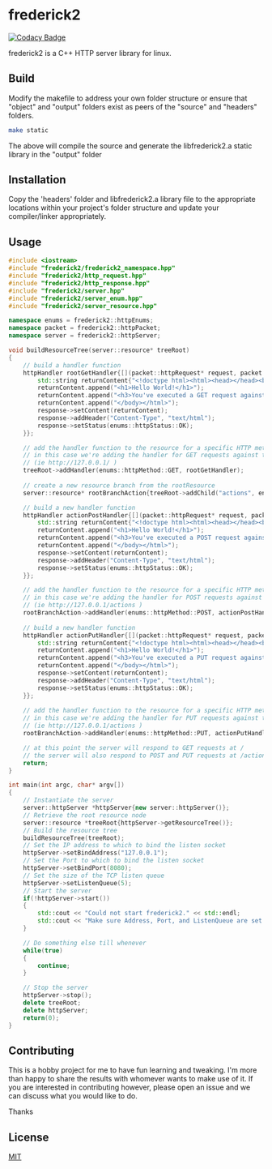 # frederick2
[![Codacy Badge](https://api.codacy.com/project/badge/Grade/ad520bdcf77e402ca58ca18315d0b8c7)](https://www.codacy.com/manual/joseph.adomatis/frederick2?utm_source=github.com&amp;utm_medium=referral&amp;utm_content=DynasticSponge/frederick2&amp;utm_campaign=Badge_Grade)

frederick2 is a C++ HTTP server library for linux.

## Build

Modify the makefile to address your own folder structure or ensure that "object" and "output" folders exist as peers of the "source" and "headers" folders.

```bash
make static
```
The above will compile the source and generate the libfrederick2.a static library in the "output" folder

## Installation

Copy the 'headers' folder and libfrederick2.a library file to the appropriate locations within your project's folder structure and update your compiler/linker appropriately.

## Usage

```c++
#include <iostream>
#include "frederick2/frederick2_namespace.hpp"
#include "frederick2/http_request.hpp"
#include "frederick2/http_response.hpp"
#include "frederick2/server.hpp"
#include "frederick2/server_enum.hpp"
#include "frederick2/server_resource.hpp"

namespace enums = frederick2::httpEnums;
namespace packet = frederick2::httpPacket;
namespace server = frederick2::httpServer;

void buildResourceTree(server::resource* treeRoot)
{
    // build a handler function
    httpHandler rootGetHandler{[](packet::httpRequest* request, packet::httpResponse* response){
        std::string returnContent{"<!doctype html><html><head></head><body>"};
        returnContent.append("<h1>Hello World!</h1>");
        returnContent.append("<h3>You've executed a GET request against the root of 127.0.0.1</h3>");
        returnContent.append("</body></html>");
        response->setContent(returnContent);
        response->addHeader("Content-Type", "text/html");
        response->setStatus(enums::httpStatus::OK);
    }};

    // add the handler function to the resource for a specific HTTP method
    // in this case we're adding the handler for GET requests against the root resource
    // (ie http://127.0.0.1/ )
    treeRoot->addHandler(enums::httpMethod::GET, rootGetHandler);
    
    // create a new resource branch from the rootResource
    server::resource* rootBranchAction{treeRoot->addChild("actions", enums::resourceType::STATIC)};

    // build a new handler function    
    httpHandler actionPostHandler{[](packet::httpRequest* request, packet::httpResponse* response){
        std::string returnContent{"<!doctype html><html><head></head><body>"};
        returnContent.append("<h1>Hello World!</h1>");
        returnContent.append("<h3>You've executed a POST request against /actions of 127.0.0.1</h3>");
        returnContent.append("</body></html>");
        response->setContent(returnContent);
        response->addHeader("Content-Type", "text/html");
        response->setStatus(enums::httpStatus::OK);
    }};

    // add the handler function to the resource for a specific HTTP method
    // in this case we're adding the handler for POST requests against the 'actions'
    // (ie http://127.0.0.1/actions )
    rootBranchAction->addHandler(enums::httpMethod::POST, actionPostHandler);
    
    // build a new handler function    
    httpHandler actionPutHandler{[](packet::httpRequest* request, packet::httpResponse* response){
        std::string returnContent{"<!doctype html><html><head></head><body>"};
        returnContent.append("<h1>Hello World!</h1>");
        returnContent.append("<h3>You've executed a PUT request against /actions of 127.0.0.1</h3>");
        returnContent.append("</body></html>");
        response->setContent(returnContent);
        response->addHeader("Content-Type", "text/html");
        response->setStatus(enums::httpStatus::OK);
    }};
    
    // add the handler function to the resource for a specific HTTP method
    // in this case we're adding the handler for PUT requests against the 'actions'
    // (ie http://127.0.0.1/actions )
    rootBranchAction->addHandler(enums::httpMethod::PUT, actionPutHandler);

    // at this point the server will respond to GET requests at /
    // the server will also respond to POST and PUT requests at /actions
    return;
}

int main(int argc, char* argv[])
{
    // Instantiate the server
    server::httpServer *httpServer{new server::httpServer()};
    // Retrieve the root resource node
    server::resource *treeRoot{httpServer->getResourceTree()};
    // Build the resource tree
    buildResourceTree(treeRoot);
    // Set the IP address to which to bind the listen socket
    httpServer->setBindAddress("127.0.0.1");
    // Set the Port to which to bind the listen socket
    httpServer->setBindPort(8080);
    // Set the size of the TCP listen queue
    httpServer->setListenQueue(5);
    // Start the server
    if(!httpServer->start())
    {
        std::cout << "Could not start frederick2." << std::endl;
        std::cout << "Make sure Address, Port, and ListenQueue are set before calling start()" << std::endl;
    }

    // Do something else till whenever
    while(true)
    {
        continue;
    }

    // Stop the server
    httpServer->stop();
    delete treeRoot;
    delete httpServer;
    return(0);
}
```

## Contributing

This is a hobby project for me to have fun learning and tweaking.  I'm more than happy to share the results with whomever wants to make use of it.  If you are interested in contributing however, please open an issue and we can discuss what you would like to do.  

Thanks

## License
[MIT](https://choosealicense.com/licenses/mit/)